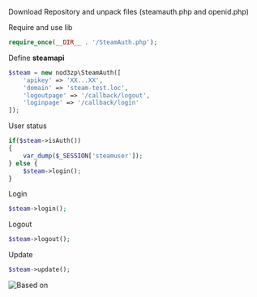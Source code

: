 Download Repository and unpack files (steamauth.php and openid.php)

Require and use lib

```php
require_once(__DIR__ . '/SteamAuth.php');
```

Define **steamapi**
```php
$steam = new nod3zp\SteamAuth([
    'apikey' => 'XX...XX',
    'domain' => 'steam-test.loc',
    'logoutpage' => '/callback/logout',
    'loginpage' => '/callback/login'
]);
```

User status
```php
if($steam->isAuth())
{
    var_dump($_SESSION['steamuser']);
} else {
    $steam->login();
}
```

Login
```php
$steam->login();
```

Logout
```php
$steam->logout();
```

Update
```php
$steam->update();
```
![Based on](https://avatars1.githubusercontent.com/u/1754854?s=460&u=03250489d814fa23cba6ae7d7143eb8d961d3b65&v=4)
